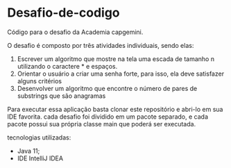 # Desafio-de-codigo
Código para o desafio da Academia capgemini.

O desafio é composto por três atividades individuais, sendo elas:
1) Escrever um algoritmo que mostre na tela uma escada de tamanho n utilizando o caractere * e espaços.
2) Orientar o usuário a criar uma senha forte, para isso, ela deve satisfazer alguns critérios
3) Desenvolver um algoritmo que encontre o número de pares de substrings que são anagramas

Para executar essa aplicação basta clonar este repositório
e abri-lo em sua IDE favorita.
cada desafio foi dividido em um pacote separado, e cada pacote 
possui sua própria classe main que poderá ser executada.

tecnologias utilizadas:
- Java 11;
- IDE IntelliJ IDEA
